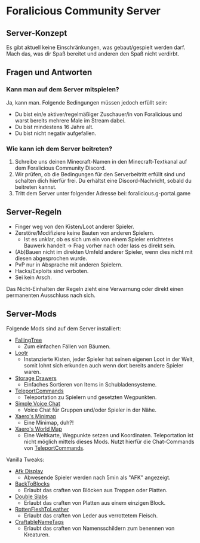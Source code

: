 # Foralicious Community Server

## Server-Konzept

Es gibt aktuell keine Einschränkungen, was gebaut/gespielt werden darf.  
Mach das, was dir Spaß bereitet und anderen den Spaß nicht verdirbt.

## Fragen und Antworten

### Kann man auf dem Server mitspielen?

Ja, kann man. Folgende Bedingungen müssen jedoch erfüllt sein:

- Du bist ein/e aktiver/regelmäßiger Zuschauer/in von Foralicious und warst bereits mehrere Male im Stream dabei.
- Du bist mindestens 16 Jahre alt.
- Du bist nicht negativ aufgefallen.

### Wie kann ich dem Server beitreten?

1. Schreibe uns deinen Minecraft-Namen in den Minecraft-Textkanal auf dem Foralicious Community Discord.
2. Wir prüfen, ob die Bedingungen für den Serverbeitritt erfüllt sind und schalten dich hierfür frei. Du erhältst eine Discord-Nachricht, sobald du beitreten kannst.
3. Tritt dem Server unter folgender Adresse bei: foralicious.g-portal.game

## Server-Regeln

- Finger weg von den Kisten/Loot anderer Spieler.
- Zerstöre/Modifiziere keine Bauten von anderen Spielern.
    - Ist es unklar, ob es sich um ein von einem Spieler errichtetes Bauwerk handelt -> Frag vorher nach oder lass es direkt sein.
- (Ab)Bauen nicht im direkten Umfeld anderer Spieler, wenn dies nicht mit diesen abgesprochen wurde.
- PvP nur in Absprache mit anderen Spielern.
- Hacks/Exploits sind verboten.
- Sei kein Arsch.

Das Nicht-Einhalten der Regeln zieht eine Verwarnung oder direkt einen permanenten Ausschluss nach sich.

## Server-Mods

Folgende Mods sind auf dem Server installiert:

- [FallingTree](https://modrinth.com/mod/fallingtree)
    - Zum einfachen Fällen von Bäumen.
- [Lootr](https://modrinth.com/mod/lootr)
    - Instanzierte Kisten, jeder Spieler hat seinen eigenen Loot in der Welt, somit lohnt sich erkunden auch wenn dort bereits andere Spieler waren.
- [Storage Drawers](https://modrinth.com/mod/storagedrawers)
    - Einfaches Sortieren von Items in Schubladensysteme.
- [TeleportCommands](https://modrinth.com/mod/teleport-commands)
    - Teleportation zu Spielern und gesetzten Wegpunkten.
- [Simple Voice Chat](https://modrinth.com/plugin/simple-voice-chat)
    - Voice Chat für Gruppen und/oder Spieler in der Nähe.
- [Xaero's Minimap](https://modrinth.com/mod/xaeros-minimap)
    - Eine Minimap, duh?!
- [Xaero's World Map](https://modrinth.com/mod/xaeros-world-map)
    - Eine Weltkarte, Wegpunkte setzen und Koordinaten. Teleportation ist nicht möglich mittels dieses Mods. Nutzt hierfür die Chat-Commands von [TeleportCommands](https://modrinth.com/mod/teleport-commands).

Vanilla Tweaks:
- [Afk Display](https://vanillatweaks.net/picker/datapacks/)
    - Abwesende Spieler werden nach 5min als "AFK" angezeigt.
- [BackToBlocks](https://vanillatweaks.net/picker/datapacks/)
    - Erlaubt das craften von Blöcken aus Treppen oder Platten.
- [Double Slabs](https://vanillatweaks.net/picker/crafting-tweaks/)
    - Erlaubt das craften von Platten aus einem einzigen Block.
- [RottenFleshToLeather](https://vanillatweaks.net/picker/crafting-tweaks/)
    - Erlaubt das craften von Leder aus verrottetem Fleisch.
- [CraftableNameTags](https://vanillatweaks.net/picker/crafting-tweaks/)
    - Erlaubt das craften von Namensschildern zum benennen von Kreaturen.


